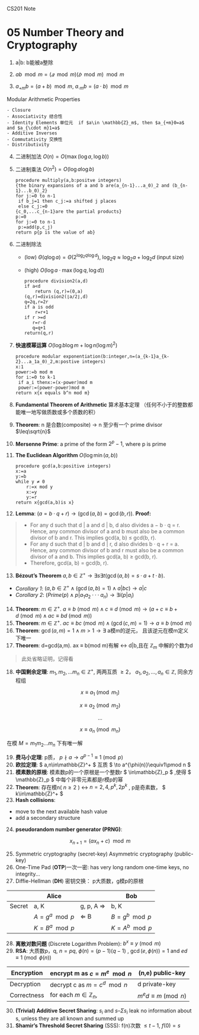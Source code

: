 CS201 Note

# 05 Number Theory and Cryptography

1. a|b: b能被a整除

2.  $ab\mod m=(𝑎\mod m)(𝑏\mod m)\mod m$

3.  $a_{+m}b=(a+b)\mod m$,    $a_{\cdot m}b=(a\cdot b)\mod m$

   Modular Arithmetic Properties

    - Closure
    - Associativity 结合性
    - Identity Elements 单位元  if $a\in \mathbb{Z}_m$, then $a_{+m}0=a$ and $a_{\cdot m}1=a$
    - Additive Inverses
    - Commutativity 交换性
    - Distributivity

4. 二进制加法  $O(n)=O(\max(\log a,\log b))$

5. 二进制乘法 $O(n^2)=O(\log a\log b)$

   ```pseudocode
   procedure multiply(a,b:positve integers)
   {the binary expansions of a and b are(a_{n-1}...a_0)_2 and (b_{n-1}...b_0)_2}
   for j:=0 to n-1
   	if b_j=1 then c_j:=a shifted j places
   	else c_j:=0
   {c_0,...c_{n-1}are the partial products}
   p:=0
   for j:=0 to n-1
   	p:=add(p,c_j)
   return p{p is the value of ab}
   ```

6. 二进制除法

   - (low) $\Theta(q\log a)=\Theta(2^{\log_{2}q\log d})$, $\log_2 q\approx\log_2 a+\log_2 d$ (input size)

   - (high) $O(\log a\cdot\max(\log q,\log d))$

     ```pseudocode
     procedure division2(a,d)
     if a<d
         return (q,r)=(0,a)
     (q,r)=division2(⌊a/2⌋,d)
     q=2q,r=2r
     if a is odd
         r=r+1
     if r >=d
        r=r-d
        q=q+1
     return(q,r)
     ```

7. **快速模幂运算** $O(\log b\log m+\log n(\log m)^2)$

   ```pseudocode
   procedure modular exponentiation(b:integer,n=(a_{k-1}a_{k-2}...a_1a_0)_2,m:postive integers)
   x:1
   power:=b mod m
   for i:=0 to k-1
   	if a_i thenx:=(x·power)mod m
   	power:=(power·power)mod m
   return x{x equals b^n mod m}
   ```

8. **Fundamental Theorem of Arithmetic** 算术基本定理 （任何不小于的整数都能唯一地写做质数或多个质数的积）

9. **Theorem**: n 是合数(composite) $\to$ n 至少有一个 prime divisor $\leq\sqrt{n}$

10. **Mersenne Prime**: a prime of the form $2^p  − 1$, where p is prime

11. **The Euclidean Algorithm**  $O(\log\min(a,b))$

    ```pseudocode
    procedure gcd(a,b:positive integers)
    x:=a
    y:=b
    while y ≠ 0
    	r:=x mod y
    	x:=y
    	y:=r
    return x{gcd(a,b)is x}
    ```

12. **Lemma**: $(a = b · q + r)\to (\gcd(a, b) = \gcd(b, r))$.
    **Proof:**

> - For any d such that d | a and d | b, d also divides a − b · q = r.
>   Hence, any common divisor of a and b must also be a common
>   divisor of b and r. This implies gcd(a, b) ≤ gcd(b, r).
> - For any d such that d | b and d | r, d also divides b · q + r = a.
>   Hence, any common divisor of b and r must also be a common
>   divisor of a and b. This implies gcd(a, b) ≥ gcd(b, r).
> - Therefore, gcd(a, b) = gcd(b, r).

13. **Bézout’s Theorem**
    $a,b\in\mathbb{Z}^+\to\exists s\exists t(\gcd(a, b) = s · a + t · b)$.

- _Corollary 1_: $(a,b\in\mathbb{Z}^+\land(\gcd(a, b) = 1)
  \land a | bc)\to a | c$
- _Corollary 2_: $(Prime(p)\land p | a_1a_2 ··· a_n)\to\exists i(p | a_i)$

14. **Theorem**:
    $m\in\mathbb{Z}^+$. $a ≡ b \pmod m \land c ≡ d
    \pmod m \to (a + c ≡ b + d \pmod m \land ac ≡ bd \pmod m)$
15. **Theorem**:
    $m\in\mathbb{Z}^+$.
    $ac ≡ bc \pmod m \land (\gcd(c, m) = 1) \to a ≡ b \pmod m$
16. **Theorem**:
    $\gcd(a,m)=1\land m>1\to\exists$ a模m的逆元，
    且该逆元在模m定义下唯一
17. **Theorem**:
    d=gcd(a,m). ax $\equiv$ b(mod m)有解 $\leftrightarrow$ d|b,且在 $\mathbb{Z}_m$ 中解的个数为d

> 此处省略证明，记得看

18. **中国剩余定理**:
    $m_1,m_2,...m_n\in\mathbb{Z}^+$, 两两互质 $\geq2$， $a_1,a_2,...,a_n\in\mathbb{Z}$,
    同余方程组

$$
x\equiv a_1\pmod{m_1}
$$

$$
x\equiv a_2\pmod{m_2}
$$

$$
...
$$

$$
x\equiv a_n\pmod{m_n}
$$


在模 $M=m_1m_2...m_n$ 下有唯一解

19. **费马小定理**: p质， $p\nmid a\to a^{p-1}\equiv1\pmod p$
20. **欧拉定理**:  $ a,n\in\mathbb{Z}^+ $ 互质 $ \to a^{\phi(n)}\equiv1\pmod n $
21. **模素数的原根**:  模素数p的一个原根是一个整数r $ \in\mathbb{Z}_p $ ,使得 $ \mathbb{Z}_p $ 中每个非零元素都是r模p的幂
22. **Theorem**:  存在模n( $n\geq2$ ) $\leftrightarrow$ $n=2,4,p^k,2p^k$ , p是奇素数， $ k\in\mathbb{Z}^+ $
23. **Hash collisions**:

- move to the next available hash value
- add a secondary structure

24. **pseudorandom number generator (PRNG)**:

$$
x_{n+1}=(ax_n+c)\mod m
$$

25. Symmetric cryptography (secret-key)
    Asymmetric cryptography (public-key)
26. One-Time Pad (**OTP**)一次一密: has very long random one-time keys, no integrity...
27. Diffie-Hellman (**DH**) 密钥交换：
    p大质数，g模p的原根

|        | Alice         |                       | Bob           |
| ------ | ------------- | --------------------- | ------------- |
| Secret | a, K          | g, p, A $\Rightarrow$ | b, K          |
|        | $A=g^a\mod p$ | $\Leftarrow$ B        | $B=g^b\mod p$ |
|        | $K=B^a\mod p$ |                       | $K=A^b\mod p$ |

28. **离散对数问题** (Discrete Logarithm Problem): $b^x\equiv y\pmod m$
29. **RSA**: 大质数p，q, $n=pq$, $\phi(n)=(p-1)(q-1)$ , $\gcd(e,\phi(n))=1$ and $ed\equiv1\pmod{\phi(n)}$  

| Encryption  | encrypt m as $c=m^e\mod n$   | (n,e) public-key      |
| ----------- | ---------------------------- | --------------------- |
| Decryption  | decrypt c as $m=c^d\mod n$   | d private-key         |
| Correctness | for each $m\in\mathbb{Z}_n$, | $m^ed\equiv m\pmod n$ |

30. **(Trivial) Additive Secret Sharing**: $s_i$ and $s – \Sigma s_i$ leak no information about s, unless they are all known and summed up
31. **Shamir’s Threshold Secret Sharing** (SSS): f(n)次数 $\leq t-1$, $f(0)=s$
